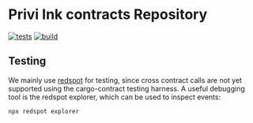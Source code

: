 # Privi Ink contracts Repository

[![tests](https://github.com/Privi-Protocol/Privi-Ink-Contract/actions/workflows/format-lint-test.yml/badge.svg)](https://github.com/Privi-Protocol/Privi-Ink-Contract/actions/workflows/format-lint-test.yml)
[![build](https://github.com/Privi-Protocol/Privi-Ink-Contract/actions/workflows/pre-release.yml/badge.svg)](https://github.com/Privi-Protocol/Privi-Ink-Contract/actions/workflows/pre-release.yml)

## Testing 

We mainly use [redspot](https://github.com/patractlabs/redspot) for testing, since cross contract calls are not yet 
supported using the cargo-contract testing harness. A useful debugging tool is the redspot explorer, which can be used 
to inspect events:

```
npx redspot explorer
```
